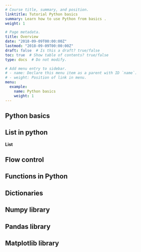 ```yaml
---
# Course title, summary, and position.
linktitle: Tutorial Python basics
summary: Learn how to use Python from basics .
weight: 1

# Page metadata.
title: Overview
date: "2018-09-09T00:00:00Z"
lastmod: "2018-09-09T00:00:00Z"
draft: false  # Is this a draft? true/false
toc: true  # Show table of contents? true/false
type: docs  # Do not modify.

# Add menu entry to sidebar.
# - name: Declare this menu item as a parent with ID `name`.
# - weight: Position of link in menu.
menu:
  example:
    name: Python basics
    weight: 1
---
```


## Python basics

## List in python

**List**

## Flow control

## Functions in Python

## Dictionaries

## Numpy library

## Pandas library

## Matplotlib library


